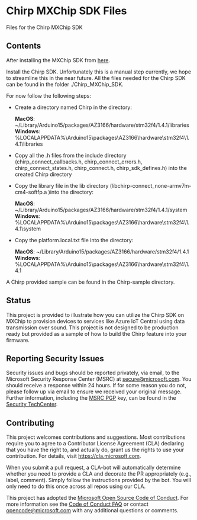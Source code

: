 # Chirp MXChip SDK Files

Files for the Chirp MXChip SDK

## Contents

After installing the MXChip SDK from [here](https://microsoft.github.io/azure-iot-developer-kit/docs/get-started/).

Install the Chirp SDK.  Unfortunately this is a manual step currently, we hope to streamline this in the near future.  All the files needed for the Chirp SDK can be found in the folder ./Chirp_MXChip_SDK.

For now follow the following steps:

* Create a directory named Chirp in the directory:

  __MacOS__: ~/Library/Arduino15/packages/AZ3166/hardware/stm32f4/1.4.1/libraries  
  __Windows__: %LOCALAPPDATA%\Arduino15\packages\AZ3166\hardware\stm32f4\1.4.1\libraries
* Copy all the .h files from the include directory (chirp_connect_callbacks.h, chirp_connect_errors.h, chirp_connect_states.h, chirp_connect.h, chirp_sdk_defines.h) into the created Chirp directory
* Copy the library file in the lib directory (libchirp-connect_none-armv7m-cm4-softfp.a )into the directory:
  
  __MacOS__: ~/Library/Arduino15/packages/AZ3166/hardware/stm32f4/1.4.1/system  
  __Windows__: %LOCALAPPDATA%\Arduino15\packages\AZ3166\hardware\stm32f4\1.4.1\system
* Copy the platform.local.txt file into the directory:
  
  __MacOS__: ~/Library/Arduino15/packages/AZ3166/hardware/stm32f4/1.4.1  
  __Windows__: %LOCALAPPDATA%\Arduino15\packages\AZ3166\hardware\stm32f4\1.4.1

A Chirp provided sample can be found in the Chirp-sample directory.

## Status

This project is provided to illustrate how you can utilize the Chirp SDK on MXChip to provision devices to services like Azure IoT Central using data transmission over sound.  This project is not designed to be production ready but provided as a sample of how to build the Chirp feature into your firmware.

## Reporting Security Issues

Security issues and bugs should be reported privately, via email, to the Microsoft Security
Response Center (MSRC) at [secure@microsoft.com](mailto:secure@microsoft.com). You should
receive a response within 24 hours. If for some reason you do not, please follow up via
email to ensure we received your original message. Further information, including the
[MSRC PGP](https://technet.microsoft.com/en-us/security/dn606155) key, can be found in
the [Security TechCenter](https://technet.microsoft.com/en-us/security/default).

## Contributing

This project welcomes contributions and suggestions.  Most contributions require you to agree to a
Contributor License Agreement (CLA) declaring that you have the right to, and actually do, grant us
the rights to use your contribution. For details, visit https://cla.microsoft.com.

When you submit a pull request, a CLA-bot will automatically determine whether you need to provide
a CLA and decorate the PR appropriately (e.g., label, comment). Simply follow the instructions
provided by the bot. You will only need to do this once across all repos using our CLA.

This project has adopted the [Microsoft Open Source Code of Conduct](https://opensource.microsoft.com/codeofconduct/).
For more information see the [Code of Conduct FAQ](https://opensource.microsoft.com/codeofconduct/faq/) or
contact [opencode@microsoft.com](mailto:opencode@microsoft.com) with any additional questions or comments.

